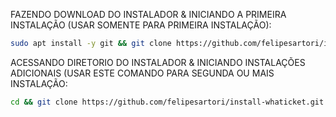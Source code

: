 FAZENDO DOWNLOAD DO INSTALADOR & INICIANDO A PRIMEIRA INSTALAÇÃO (USAR SOMENTE PARA PRIMEIRA INSTALAÇÃO):

```bash
sudo apt install -y git && git clone https://github.com/felipesartori/install-whaticket.git && sudo chmod -R 777 ./install-whaticket && cd ./install-whaticket && sudo ./install_primaria
```

ACESSANDO DIRETORIO DO INSTALADOR & INICIANDO INSTALAÇÕES ADICIONAIS (USAR ESTE COMANDO PARA SEGUNDA OU MAIS INSTALAÇÃO:
```bash
cd && git clone https://github.com/felipesartori/install-whaticket.git && sudo chmod -R 777 ./install-whaticket && cd ./install-whaticket && sudo ./install_instancia
```

